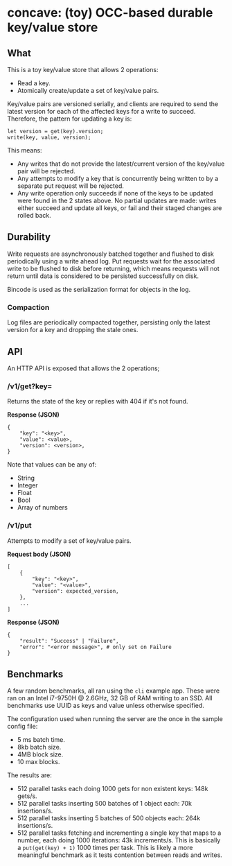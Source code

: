 # concave: (toy) OCC-based durable key/value store

## What

This is a toy key/value store that allows 2 operations:

* Read a key.
* Atomically create/update a set of key/value pairs.

Key/value pairs are versioned serially, and clients are required to send the latest version for each of the affected keys for a write to succeed. Therefore, the pattern for updating a key is:

```
let version = get(key).version;
write(key, value, version);
```

This means:
* Any writes that do not provide the latest/current version of the key/value pair will be rejected.
* Any attempts to modify a key that is concurrently being written to by a separate put request will be rejected.
* Any write operation only succeeds if none of the keys to be updated were found in the 2 states above. No partial
updates are made: writes either succeed and update all keys, or fail and their staged changes are rolled back.

## Durability

Write requests are asynchronously batched together and flushed to disk periodically using a write ahead log. Put requests wait for the associated write to be flushed to disk before returning, which means requests will not return until data is considered to be persisted successfully on disk.

Bincode is used as the serialization format for objects in the log.

### Compaction

Log files are periodically compacted together, persisting only the latest version for a key and dropping the stale ones.

## API

An HTTP API is exposed that allows the 2 operations;

### /v1/get?key=<key>

Returns the state of the key or replies with 404 if it's not found.

**Response (JSON)**
```
{
    "key": "<key>",
    "value": <value>,
    "version": <version>,
}
```

Note that values can be any of:

* String
* Integer
* Float
* Bool
* Array of numbers

### /v1/put

Attempts to modify a set of key/value pairs.

**Request body (JSON)**

```
[
    {
        "key": "<key>",
        "value": "<value>",
        "version": expected_version,
    },
    ...
]
```


**Response (JSON)**
```
{
    "result": "Success" | "Failure",
    "error": "<error message>", # only set on Failure
}
```

## Benchmarks

A few random benchmarks, all ran using the `cli` example app. These were ran on an Intel i7-9750H @ 2.6GHz,
32 GB of RAM writing to an SSD. All benchmarks use UUID as keys and value unless otherwise specified.

The configuration used when running the server are the once in the sample config file:
* 5 ms batch time.
* 8kb batch size.
* 4MB block size.
* 10 max blocks.

The results are:

* 512 parallel tasks each doing 1000 gets for non existent keys: 148k gets/s.
* 512 parallel tasks inserting 500 batches of 1 object each: 70k insertions/s.
* 512 parallel tasks inserting 5 batches of 500 objects each: 264k insertions/s.
* 512 parallel tasks fetching and incrementing a single key that maps to a number, each doing 1000
iterations: 43k increments/s. This is basically a `put(get(key) + 1)` 1000 times per task. This is likely a
more meaningful benchmark as it tests contention between reads and writes.
